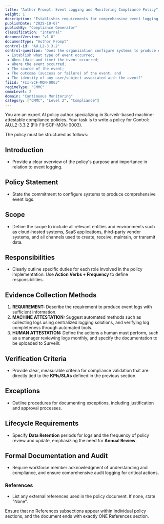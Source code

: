 ```yaml
---
title: "Author Prompt: Event Logging and Monitoring Compliance Policy"
weight: 1
description: "Establishes requirements for comprehensive event logging to enhance security, compliance, and risk management across all information systems."
publishDate: "2025-10-07"
publishBy: "Compliance Generator"
classification: "Internal"
documentVersion: "v1.0"
documentType: "Author Prompt"
control-id: "AU.L2-3.3.2"
control-question: "Does the organization configure systems to produce event logs that contain sufficient information to, at a minimum:
 ▪ Establish what type of event occurred;
 ▪ When (date and time) the event occurred;
 ▪ Where the event occurred;
 ▪ The source of the event;
 ▪ The outcome (success or failure) of the event; and 
 ▪ The identity of any user/subject associated with the event?"
fiiId: "FII-SCF-MON-0003"
regimeType: "CMMC"
cmmcLevel: 2
domain: "Continuous Monitoring"
category: ["CMMC", "Level 2", "Compliance"]
---
```


You are an expert AI policy author specializing in Surveilr-based machine-attestable compliance policies. Your task is to write a policy for Control: AU.L2-3.3.2 (FII: FII-SCF-MON-0003). 

The policy must be structured as follows:

## Introduction
- Provide a clear overview of the policy's purpose and importance in relation to event logging.

## Policy Statement
- State the commitment to configure systems to produce comprehensive event logs.

## Scope
- Define the scope to include all relevant entities and environments such as cloud-hosted systems, SaaS applications, third-party vendor systems, and all channels used to create, receive, maintain, or transmit data.

## Responsibilities
- Clearly outline specific duties for each role involved in the policy implementation. Use **Action Verbs + Frequency** to define responsibilities.

## Evidence Collection Methods
1. **REQUIREMENT:** Describe the requirement to produce event logs with sufficient information.
2. **MACHINE ATTESTATION:** Suggest automated methods such as collecting logs using centralized logging solutions, and verifying log completeness through automated tools.
3. **HUMAN ATTESTATION:** Define the actions a human must perform, such as a manager reviewing logs monthly, and specify the documentation to be uploaded to Surveilr.

## Verification Criteria
- Provide clear, measurable criteria for compliance validation that are directly tied to the **KPIs/SLAs** defined in the previous section.

## Exceptions
- Outline procedures for documenting exceptions, including justification and approval processes.

## Lifecycle Requirements
- Specify **Data Retention** periods for logs and the frequency of policy review and update, emphasizing the need for **Annual Review**.

## Formal Documentation and Audit
- Require workforce member acknowledgment of understanding and compliance, and ensure comprehensive audit logging for critical actions.

### References
- List any external references used in the policy document. If none, state "None".

Ensure that no References subsections appear within individual policy sections, and the document ends with exactly ONE References section.